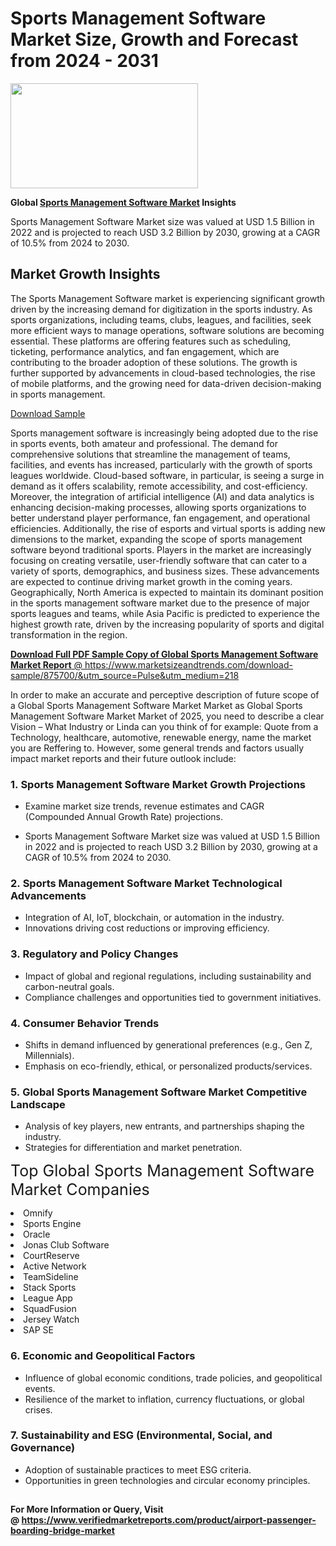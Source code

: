 <H1>Sports Management Software Market Size, Growth and Forecast from 2024 - 2031</H1><img class="aligncenter size-medium wp-image-584254" src="https://thirdeyenews.in/wp-content/uploads/2024/09/Global-Market-Research-300x168.jpeg" alt="" width="300" height="168" /><p><strong>Global&nbsp;<a href="https://www.marketsizeandtrends.com/download-sample/875700/&amp;utm_source=Pulse&amp;utm_medium=218">Sports Management Software Market</a> Insights</strong></p><p>Sports Management Software Market size was valued at USD 1.5 Billion in 2022 and is projected to reach USD 3.2 Billion by 2030, growing at a CAGR of 10.5% from 2024 to 2030.</p><p><!DOCTYPE html> <html lang="en"> <head> <meta charset="UTF-8"> <meta name="viewport" content="width=device-width, initial-scale=1.0"> <title>Sports Management Software Market Growth Insights</title> </head> <body> <h2>Market Growth Insights</h2> <p>The Sports Management Software market is experiencing significant growth driven by the increasing demand for digitization in the sports industry. As sports organizations, including teams, clubs, leagues, and facilities, seek more efficient ways to manage operations, software solutions are becoming essential. These platforms are offering features such as scheduling, ticketing, performance analytics, and fan engagement, which are contributing to the broader adoption of these solutions. The growth is further supported by advancements in cloud-based technologies, the rise of mobile platforms, and the growing need for data-driven decision-making in sports management.</p> <p><a href="#">Download Sample</a></p> <p>Sports management software is increasingly being adopted due to the rise in sports events, both amateur and professional. The demand for comprehensive solutions that streamline the management of teams, facilities, and events has increased, particularly with the growth of sports leagues worldwide. Cloud-based software, in particular, is seeing a surge in demand as it offers scalability, remote accessibility, and cost-efficiency. Moreover, the integration of artificial intelligence (AI) and data analytics is enhancing decision-making processes, allowing sports organizations to better understand player performance, fan engagement, and operational efficiencies. Additionally, the rise of esports and virtual sports is adding new dimensions to the market, expanding the scope of sports management software beyond traditional sports. Players in the market are increasingly focusing on creating versatile, user-friendly software that can cater to a variety of sports, demographics, and business sizes. These advancements are expected to continue driving market growth in the coming years. Geographically, North America is expected to maintain its dominant position in the sports management software market due to the presence of major sports leagues and teams, while Asia Pacific is predicted to experience the highest growth rate, driven by the increasing popularity of sports and digital transformation in the region.</p> <p><a href="#"></p><p><span class=""><strong>Download Full PDF Sample Copy of Global Sports Management Software Market Report</strong> @ <a href="https://www.marketsizeandtrends.com/download-sample/875700/&amp;utm_source=Pulse&amp;utm_medium=218" target="_blank">https://www.marketsizeandtrends.com/download-sample/875700/&amp;utm_source=Pulse&amp;utm_medium=218</a></span></p><p>In order to make an accurate and perceptive description of future scope of a Global&nbsp;Sports Management Software Market Market as Global&nbsp;Sports Management Software Market Market of 2025, you need to describe a clear Vision &ndash; What Industry or Linda can you think of for example: Quote from a Technology, healthcare, automotive, renewable energy, name the market you are Reffering to. However, some general trends and factors usually impact market reports and their future outlook include:</p><h3>1.&nbsp;<strong>Sports Management Software Market Growth Projections</strong></h3><ul><li>Examine market size trends, revenue estimates and CAGR (Compounded Annual Growth Rate) projections.</li><li><p>Sports Management Software Market size was valued at USD 1.5 Billion in 2022 and is projected to reach USD 3.2 Billion by 2030, growing at a CAGR of 10.5% from 2024 to 2030.</p></li></ul><h3>2.&nbsp;<strong>Sports Management Software Market Technological Advancements</strong></h3><ul><li>Integration of AI, IoT, blockchain, or automation in the industry.</li><li>Innovations driving cost reductions or improving efficiency.</li></ul><h3>3.&nbsp;<strong>Regulatory and Policy Changes</strong></h3><ul><li>Impact of global and regional regulations, including sustainability and carbon-neutral goals.</li><li>Compliance challenges and opportunities tied to government initiatives.</li></ul><h3>4.&nbsp;<strong>Consumer Behavior Trends</strong></h3><ul><li>Shifts in demand influenced by generational preferences (e.g., Gen Z, Millennials).</li><li>Emphasis on eco-friendly, ethical, or personalized products/services.</li></ul><h3>5.&nbsp;<strong>Global Sports Management Software Market Competitive Landscape</strong></h3><ul><li>Analysis of key players, new entrants, and partnerships shaping the industry.</li><li>Strategies for differentiation and market penetration.</li></ul><p data-pm-slice="1 1 []"><span style="color: inherit; font-family: inherit; font-size: 25px;">Top Global Sports Management Software Market Companies</span></p><div class="" data-test-id=""><p><li>Omnify</li><li> Sports Engine</li><li> Oracle</li><li> Jonas Club Software</li><li> CourtReserve</li><li> Active Network</li><li> TeamSideline</li><li> Stack Sports</li><li> League App</li><li> SquadFusion</li><li> Jersey Watch</li><li> SAP SE</li></p></div><h3>6.&nbsp;<strong>Economic and Geopolitical Factors</strong></h3><ul><li>Influence of global economic conditions, trade policies, and geopolitical events.</li><li>Resilience of the market to inflation, currency fluctuations, or global crises.</li></ul><h3>7.&nbsp;<strong>Sustainability and ESG (Environmental, Social, and Governance)</strong></h3><ul><li>Adoption of sustainable practices to meet ESG criteria.</li><li>Opportunities in green technologies and circular economy principles.</li></ul><h2><strong style="font-size: 14px;">For More Information or Query, Visit @&nbsp;</strong><a style="background-color: #ffffff; font-size: 14px;" href="https://www.marketsizeandtrends.com/report/sports-management-software-market/" target="_blank">https://www.verifiedmarketreports.com/product/airport-passenger-boarding-bridge-market</a></h2>
